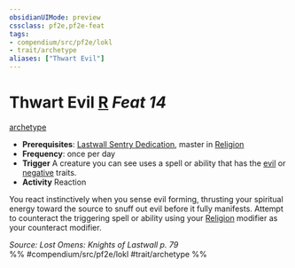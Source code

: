 ```yaml
---
obsidianUIMode: preview
cssclass: pf2e,pf2e-feat
tags:
- compendium/src/pf2e/lokl
- trait/archetype
aliases: ["Thwart Evil"]
---
```

# Thwart Evil  [R](/rules/core-rulebook/chapter-9-playing-the-game.md#Actions "Reaction") *Feat 14*  
[archetype](/rules/traits/archetype.md)  

- **Prerequisites**: [Lastwall Sentry Dedication](/compendium/feats/lastwall-sentry-dedication-lowg.md), master in [Religion](/compendium/skills.md#Religion)
- **Frequency**: once per day
- **Trigger** A creature you can see uses a spell or ability that has the [evil](/rules/traits/evil.md) or [negative](/rules/traits/negative.md) traits.
- **Activity** Reaction

You react instinctively when you sense evil forming, thrusting your spiritual energy toward the source to snuff out evil before it fully manifests. Attempt to counteract the triggering spell or ability using your [Religion](/compendium/skills.md#Religion) modifier as your counteract modifier.

*Source: Lost Omens: Knights of Lastwall p. 79*  
%% #compendium/src/pf2e/lokl #trait/archetype %%